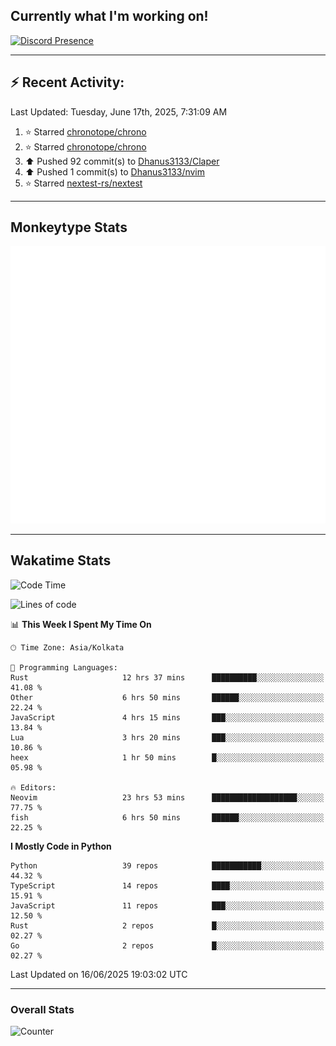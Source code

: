 ## Currently what I'm working on!
[![Discord Presence](https://lanyard.cnrad.dev/api/534981034400284712)](https://discord.com/users/534981034400284712)

---

## :zap: Recent Activity:
<!--RECENT_ACTIVITY:last_update-->
Last Updated: Tuesday, June 17th, 2025, 7:31:09 AM
<!--RECENT_ACTIVITY:last_update_end-->
<!--RECENT_ACTIVITY:start-->
1. ⭐ Starred [chronotope/chrono](https://github.com/chronotope/chrono)<br>
2. ⭐ Starred [chronotope/chrono](https://github.com/chronotope/chrono)<br>
3. ⬆️ Pushed 92 commit(s) to [Dhanus3133/Claper](https://github.com/Dhanus3133/Claper)<br>
4. ⬆️ Pushed 1 commit(s) to [Dhanus3133/nvim](https://github.com/Dhanus3133/nvim)<br>
5. ⭐ Starred [nextest-rs/nextest](https://github.com/nextest-rs/nextest)<br>
<!--RECENT_ACTIVITY:end-->

---

## Monkeytype Stats
<a href="https://monkeytype.com/profile/dhanus">
  <img src="https://raw.githubusercontent.com/Dhanus3133/Dhanus3133/monkeytype/monkeytype-lb.svg" alt="Monkeytype Profile" />
</a>

---

## Wakatime Stats
<!--START_SECTION:waka-->
![Code Time](http://img.shields.io/badge/Code%20Time-2%2C751%20hrs%2033%20mins-blue)

![Lines of code](https://img.shields.io/badge/From%20Hello%20World%20I%27ve%20Written-4.7%20million%20lines%20of%20code-blue)

📊 **This Week I Spent My Time On** 

```text
🕑︎ Time Zone: Asia/Kolkata

💬 Programming Languages: 
Rust                     12 hrs 37 mins      ██████████░░░░░░░░░░░░░░░   41.08 % 
Other                    6 hrs 50 mins       ██████░░░░░░░░░░░░░░░░░░░   22.24 % 
JavaScript               4 hrs 15 mins       ███░░░░░░░░░░░░░░░░░░░░░░   13.84 % 
Lua                      3 hrs 20 mins       ███░░░░░░░░░░░░░░░░░░░░░░   10.86 % 
heex                     1 hr 50 mins        █░░░░░░░░░░░░░░░░░░░░░░░░   05.98 % 

🔥 Editors: 
Neovim                   23 hrs 53 mins      ███████████████████░░░░░░   77.75 % 
fish                     6 hrs 50 mins       ██████░░░░░░░░░░░░░░░░░░░   22.25 % 
```

**I Mostly Code in Python** 

```text
Python                   39 repos            ███████████░░░░░░░░░░░░░░   44.32 % 
TypeScript               14 repos            ████░░░░░░░░░░░░░░░░░░░░░   15.91 % 
JavaScript               11 repos            ███░░░░░░░░░░░░░░░░░░░░░░   12.50 % 
Rust                     2 repos             █░░░░░░░░░░░░░░░░░░░░░░░░   02.27 % 
Go                       2 repos             █░░░░░░░░░░░░░░░░░░░░░░░░   02.27 % 
```




 Last Updated on 16/06/2025 19:03:02 UTC
<!--END_SECTION:waka-->
---

### Overall Stats

<img src="https://moe-counter.glitch.me/get/@Dhanus3133?theme=asoul" alt="Counter" />
